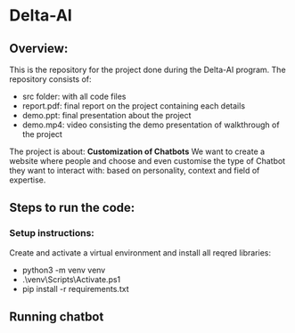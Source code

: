# Delta-AI

## Overview:
This is the repository for the project done during the Delta-AI program. The repository consists of:
- src folder: with all code files
- report.pdf: final report on the project containing each details
- demo.ppt: final presentation about the project
- demo.mp4: video consisting the demo presentation of walkthrough of the project

The project is about: **Customization of Chatbots**
We want to create a website where people and choose and even customise the type of Chatbot they want to interact with: based on personality, context and field of expertise.

## Steps to run the code:

### Setup instructions:
Create and activate a virtual environment and install all reqred libraries:
- python3 -m venv venv
- .\venv\Scripts\Activate.ps1
- pip install -r requirements.txt

## Running chatbot
